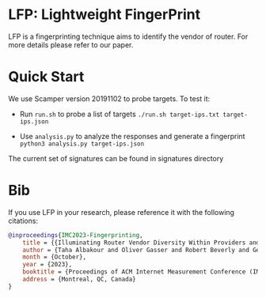 # LFP: Lightweight FingerPrint

LFP is a fingerprinting technique aims to identify the vendor of router. For more details please refer to our paper. 

# Quick Start 

We use Scamper version 20191102 to probe targets. To test it: 

- Run `run.sh` to probe a list of targets 
`./run.sh target-ips.txt target-ips.json`   

- Use `analysis.py` to analyze the responses and generate a fingerprint  
`python3 analysis.py target-ips.json`

The current set of signatures can be found in signatures directory 

# Bib
If you use LFP in your research, please reference it with the following citations:

```bibtex
@inproceedings{IMC2023-Fingerprinting,
	title = {{Illuminating Router Vendor Diversity Within Providers and Along Network Paths}},
	author = {Taha Albakour and Oliver Gasser and Robert Beverly and Georgios Smaragdakis},
	month = {October},
	year = {2023},
	booktitle = {Proceedings of ACM Internet Measurement Conference (IMC) 2023},
	address = {Montreal, QC, Canada}
}

```